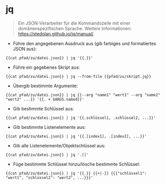 # jq

> Ein JSON-Verarbeiter für die Kommandozeile mit einer domänenspezifischen Sprache.
> Weitere Informationen: <https://stedolan.github.io/jq/manual/>.

- Führe den angegebenen Ausdruck aus (gib farbiges und formatiertes JSON aus):

`{{cat pfad/zu/datei.json}} | jq '{{.}}'`

- Führe ein gegebenes Skript aus:

`{{cat pfad/zu/datei.json}} | jq --from-file {{pfad/zu/skript.jq}}`

- Übergib bestimmte Argumente:

`{{cat pfad/zu/datei.json}} | jq {{--arg "name1" "wert1" --arg "name2" "wert2" ...}} '{{. + $ARGS.named}}'`

- Gib bestimmte Schlüssel aus:

`{{cat pfad/zu/datei.json}} | jq '{{.schlüssel1, .schlüssel2, ...}}'`

- Gib bestimmte Listenelemente aus:

`{{cat pfad/zu/datei.json}} | jq '{{.[index1], .[index2], ...}}'`

- Gib alle Listenelemente/Objektschlüssel aus:

`{{cat pfad/zu/datei.json}} | jq '.[]'`

- Füge bestimmte Schlüssel hinzu/lösche bestimmte Schlüssel:

`{{cat pfad/zu/datei.json}} | jq '{{.}} {{+|-}} {{{"schlüssel1": "wert1", "schlüssel2": "wert2", ...}}}'`
